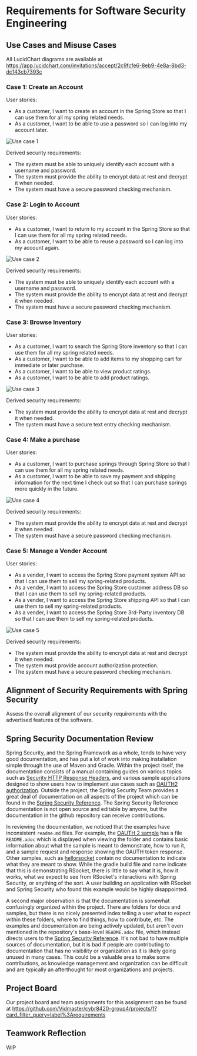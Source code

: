 # Requirements for Software Security Engineering

## Use Cases and Misuse Cases

All LucidChart diagrams are available at https://app.lucidchart.com/invitations/accept/2c9fcfe6-8eb9-4e8a-8bd3-dc143cb7393c

### Case 1: Create an Account
User stories:
* As a customer, I want to create an account in the Spring Store so that I can use them for all my spring related needs.
* As a customer, I want to be able to use a password so I can log into my account later.

![Use case 1](images/case1.png)

Derived security requirements:
* The system must be able to uniquely identify each account with a username and password.
* The system must provide the ability to encrypt data at rest and decrypt it when needed.
* The system must have a secure password checking mechanism.


### Case 2: Login to Account
User stories:
* As a customer, I want to return to my account in the Spring Store so that I can use them for all my spring related needs.
* As a customer, I want to be able to reuse a password so I can log into my account again.

![Use case 2](images/case2.png)

Derived security requirements:
* The system must be able to uniquely identify each account with a username and password.
* The system must provide the ability to encrypt data at rest and decrypt it when needed.
* The system must have a secure password checking mechanism.


### Case 3: Browse Inventory
User stories:
* As a customer, I want to search the Spring Store inventory so that I can use them for all my spring related needs.
* As a customer, I want to be able to add items to my shopping cart for immediate or later purchase.
* As a customer, I want to be able to view product ratings.
* As a customer, I want to be able to add product ratings.

![Use case 3](images/case3.png)

Derived security requirements:
* The system must provide the ability to encrypt data at rest and decrypt it when needed.
* The system must have a secure text entry checking mechanism.


### Case 4: Make a purchase
User stories:
* As a customer, I want to purchase springs through Spring Store so that I can use them for all my spring related needs.
* As a customer, I want to be able to save my payment and shipping information for the next time I check out so that I can purchase springs more quickly in the future.

![Use case 4](images/case4.png)

Derived security requirements:
* The system must provide the ability to encrypt data at rest and decrypt it when needed.
* The system must have a secure password checking mechanism.


### Case 5: Manage a Vender Account
User stories:
* As a vender, I want to access the Spring Store payment system API so that I can use them to sell my spring-related products.
* As a vender, I want to access the Spring Store customer address DB so that I can use them to sell my spring-related products.
* As a vender, I want to access the Spring Store shipping API so that I can use them to sell my spring-related products.
* As a vender, I want to access the Spring Store 3rd-Party inventory DB so that I can use them to sell my spring-related products.

![Use case 5](images/case5.png)

Derived security requirements:
* The system must provide the ability to encrypt data at rest and decrypt it when needed.
* The system must provide account authorization protection. 
* The system must have a secure password checking mechanism.


## Alignment of Security Requirements with Spring Security
Assess the overall alignment of our security requirements with the advertised features of the software.

## Spring Security Documentation Review

Spring Security, and the Spring Framework as a whole, tends to have very good documentation, and has put a lot of work into making installation simple through the use of Maven and Gradle. Within the project itself, the documentation consists of a manual containing guides on various topics such as [Security HTTP Response Headers](https://github.com/spring-projects/spring-security/blob/master/docs/manual/src/docs/asciidoc/_includes/reactive/exploits/headers.adoc), and various sample applications designed to show users how to implement use cases such as [OAUTH2 authorization](https://github.com/spring-projects/spring-security/tree/master/samples/boot/oauth2authorizationserver). Outside the project, the Spring Security Team provides a great deal of documentation on all aspects of the project which can be found in the [Spring Security Reference](https://docs.spring.io/spring-security/site/docs/current/reference/html5/). The Spring Security Reference documentation is not open source and editable by anyone, but the documentation in the github repository can receive contributions.

In reviewing the documentation, we noticed that the examples have inconsistent `readme.md` files. For example, the [OAUTH 2 sample](https://github.com/spring-projects/spring-security/tree/master/samples/boot/oauth2authorizationserver) has a file `README.adoc` which is displayed when viewing the folder and contains basic information about what the sample is meant to demonstrate, how to run it, and a sample request and response showing the OAUTH token response. Other samples, such as [hellorsocket](https://github.com/spring-projects/spring-security/tree/master/samples/boot/hellorsocket) contain no documentation to indicate what they are meant to show. While the gradle build file and name indicate that this is demonstrating RSocket, there is little to say what it is, how it works, what we expect to see from RSocket's interactions with Spring Security, or anything of the sort. A user building an application with RSocket and Spring Security who found this example would be highly disappointed. 

A second major observation is that the documentation is somewhat confusingly organized within the project. There are folders for docs and samples, but there is no nicely presented index telling a user what to expect within these folders, where to find things, how to contribute, etc. The examples and documentation are being actively updated, but aren't even mentioned in the repository's base-level `README.adoc` file, which instead directs users to the [Spring Security Reference](https://docs.spring.io/spring-security/site/docs/current/reference/html5/). It's not bad to have multiple sources of documentation, but it is bad if people are contributing to documentation that has no visibility or organization as it is likely going unused in many cases. This could be a valuable area to make some contributions, as knowledge management and organization can be difficult and are typically an afterthought for most organizations and projects.

## Project Board
Our project board and team assignments for this assignment can be found at 
https://github.com/Vidmaster/cybr8420-group4/projects/1?card_filter_query=label%3Arequirements

## Teamwork Reflection

WIP
